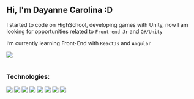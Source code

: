 ## Hi, I'm Dayanne Carolina :D

I started to code on HighSchool, developing games with Unity, now I am looking for opportunities related to `Front-end Jr` and `C#/Unity` 

I’m currently learning Front-End with `ReactJs` and `Angular`

[<img src="https://img.shields.io/badge/linkedin-%230077B5.svg?&style=for-the-badge&logo=linkedin&logoColor=white" />](https://www.linkedin.com/in/dayanne-carolina)

#
### Technologies: 
<img src="https://img.shields.io/badge/C%23-239120?style=for-the-badge&logo=c-sharp&logoColor=white" /> <img src="https://img.shields.io/badge/Unity-100000?style=for-the-badge&logo=unity&logoColor=white" /> 
<img src="https://img.shields.io/badge/HTML5-E34F26?style=for-the-badge&logo=html5&logoColor=white" />
<img src="https://img.shields.io/badge/CSS3-1572B6?style=for-the-badge&logo=css3&logoColor=white" />
<img src="https://img.shields.io/badge/JavaScript-F7DF1E?style=for-the-badge&logo=javascript&logoColor=black" />
<img src="https://img.shields.io/badge/React-20232A?style=for-the-badge&logo=react&logoColor=61DAFB" />
<img src="https://img.shields.io/badge/Angular-DD0031?style=for-the-badge&logo=angular&logoColor=white" />
<img src="https://img.shields.io/badge/Python-3776AB?style=for-the-badge&logo=python&logoColor=white" />

<!--[<img src="https://img.shields.io/badge/Gmail-D14836?style=for-the-badge&logo=gmail&logoColor=white" />](daycarol848@gmail.com)>>


